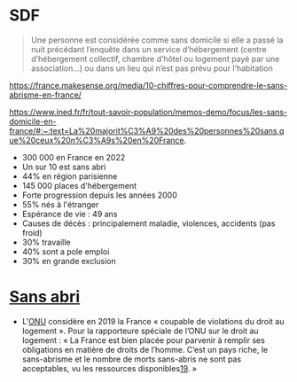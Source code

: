 # SDF

> Une personne est considérée comme sans domicile si elle a passé la nuit précédant l’enquête dans un service d’hébergement (centre d’hébergement collectif, chambre d’hôtel ou logement payé par une association…) ou dans un lieu qui n’est pas prévu pour l’habitation

https://france.makesense.org/media/10-chiffres-pour-comprendre-le-sans-abrisme-en-france/

https://www.ined.fr/fr/tout-savoir-population/memos-demo/focus/les-sans-domicile-en-france/#:~:text=La%20majorit%C3%A9%20des%20personnes%20sans,que%20ceux%20n%C3%A9s%20en%20France.

- 300 000 en France en 2022
- Un sur 10 est sans abri
- 44% en région parisienne
- 145 000 places d'hébergement
- Forte progression depuis les années 2000
- 55% nés à l'étranger
- Espérance de vie : 49 ans
- Causes de décès : principalement maladie, violences, accidents (pas froid)
- 30% travaille
- 40% sont a pole emploi
- 30% en grande exclusion

# [Sans abri](https://fr.wikipedia.org/wiki/Sans-abri)

- L'[ONU](https://fr.wikipedia.org/wiki/ONU) considère en 2019 la France « coupable de violations du droit au logement ». Pour la rapporteure spéciale de l’ONU sur le droit au logement : « La France est bien placée pour parvenir à remplir ses obligations en matière de droits de l’homme. C’est un pays riche, le sans-abrisme et le nombre de morts sans-abris ne sont pas acceptables, vu les ressources disponibles[19](https://fr.wikipedia.org/wiki/Sans-abri#cite_note-19). »